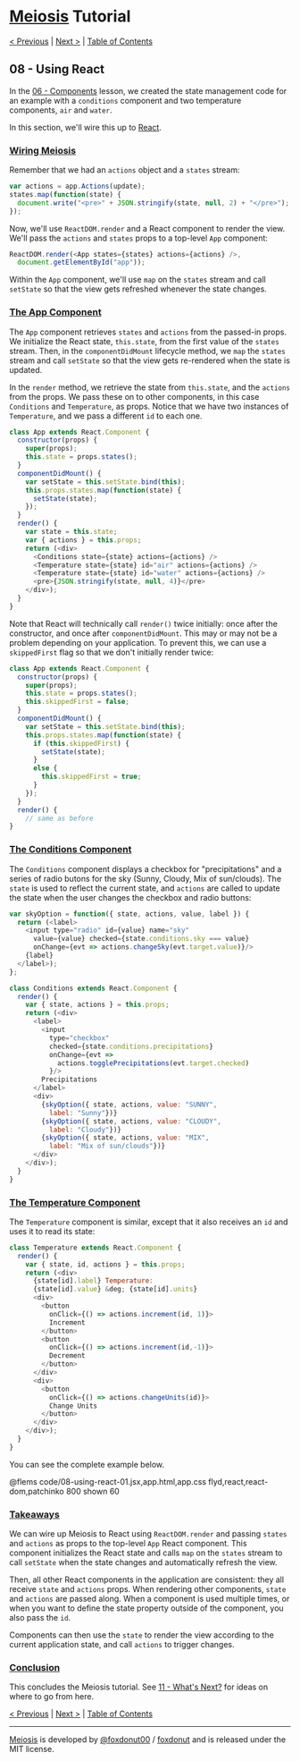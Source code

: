 # [Meiosis](https://meiosis.js.org) Tutorial

[< Previous](07-using-mithril.html) |
[Next >](09-using-preact.html) |
[Table of Contents](toc.html)

## 08 - Using React

In the [06 - Components](06-components.html) lesson, we created the state management
code for an example with a `conditions` component and two temperature components, `air` and
`water`.

In this section, we'll wire this up to [React](https://reactjs.org/).

<a name="wiring_meiosis"></a>
### [Wiring Meiosis](#wiring_meiosis)

Remember that we had an `actions` object and a `states` stream:

```js
var actions = app.Actions(update);
states.map(function(state) {
  document.write("<pre>" + JSON.stringify(state, null, 2) + "</pre>");
});
```

Now, we'll use `ReactDOM.render` and a React component to render the view. We'll pass the
`actions` and `states` props to a top-level `App` component:

```js
ReactDOM.render(<App states={states} actions={actions} />,
  document.getElementById("app"));
```

Within the `App` component, we'll use `map` on the `states` stream and call `setState` so
that the view gets refreshed whenever the state changes.

<a name="the_app_component"></a>
### [The App Component](#the_app_component)

The `App` component retrieves `states` and `actions` from the passed-in props. We initialize
the React state, `this.state`, from the first value of the `states` stream. Then, in the
`componentDidMount` lifecycle method, we `map` the `states` stream and call `setState` so
that the view gets re-rendered when the state is updated.

In the `render` method, we retrieve the state from `this.state`, and the `actions` from the
props. We pass these on to other components, in this case `Conditions` and `Temperature`,
as props. Notice that we have two instances of `Temperature`, and we pass a different `id`
to each one.

```js
class App extends React.Component {
  constructor(props) {
    super(props);
    this.state = props.states();
  }
  componentDidMount() {
    var setState = this.setState.bind(this);
    this.props.states.map(function(state) {
      setState(state);
    });
  }
  render() {
    var state = this.state;
    var { actions } = this.props;
    return (<div>
      <Conditions state={state} actions={actions} />
      <Temperature state={state} id="air" actions={actions} />
      <Temperature state={state} id="water" actions={actions} />
      <pre>{JSON.stringify(state, null, 4)}</pre>
    </div>);
  }
}
```

Note that React will technically call `render()` twice initially: once after the constructor,
and once after `componentDidMount`. This may or may not be a problem depending on your
application. To prevent this, we can use a `skippedFirst` flag so that we don't initially
render twice:

```js
class App extends React.Component {
  constructor(props) {
    super(props);
    this.state = props.states();
    this.skippedFirst = false;
  }
  componentDidMount() {
    var setState = this.setState.bind(this);
    this.props.states.map(function(state) {
      if (this.skippedFirst) {
        setState(state);
      }
      else {
        this.skippedFirst = true;
      }
    });
  }
  render() {
    // same as before
}
```

<a name="the_conditions_component"></a>
### [The Conditions Component](#the_conditions_component)

The `Conditions` component displays a checkbox for "precipitations" and a series of radio
butons for the sky (Sunny, Cloudy, Mix of sun/clouds). The `state` is used to reflect the
current state, and `actions` are called to update the state when the user changes the
checkbox and radio buttons:

```js
var skyOption = function({ state, actions, value, label }) {
  return (<label>
    <input type="radio" id={value} name="sky"
      value={value} checked={state.conditions.sky === value}
      onChange={evt => actions.changeSky(evt.target.value)}/>
    {label}
  </label>);
};

class Conditions extends React.Component {
  render() {
    var { state, actions } = this.props;
    return (<div>
      <label>
        <input
          type="checkbox"
          checked={state.conditions.precipitations}
          onChange={evt =>
            actions.togglePrecipitations(evt.target.checked)
          }/>
        Precipitations
      </label>
      <div>
        {skyOption({ state, actions, value: "SUNNY",
          label: "Sunny"})}
        {skyOption({ state, actions, value: "CLOUDY",
          label: "Cloudy"})}
        {skyOption({ state, actions, value: "MIX",
          label: "Mix of sun/clouds"})}
      </div>
    </div>);
  }
}
```

<a name="the_temperature_component"></a>
### [The Temperature Component](#the_temperature_component)

The `Temperature` component is similar, except that it also receives an `id` and uses it to
read its state:

```js
class Temperature extends React.Component {
  render() {
    var { state, id, actions } = this.props;
    return (<div>
      {state[id].label} Temperature:
      {state[id].value} &deg; {state[id].units}
      <div>
        <button
          onClick={() => actions.increment(id, 1)}>
          Increment
        </button>
        <button
          onClick={() => actions.increment(id,-1)}>
          Decrement
        </button>
      </div>
      <div>
        <button
          onClick={() => actions.changeUnits(id)}>
          Change Units
        </button>
      </div>
    </div>);
  }
}
```

You can see the complete example below.

@flems code/08-using-react-01.jsx,app.html,app.css flyd,react,react-dom,patchinko 800 shown 60

<a name="takeaways"></a>
### [Takeaways](#takeaways)

We can wire up Meiosis to React using `ReactDOM.render` and passing `states` and `actions` as
props to the top-level `App` React component. This component initializes the React state and
calls `map` on the `states` stream to call `setState` when the state changes and automatically
refresh the view.

Then, all other React components in the application are consistent: they all receive `state`
and `actions` props. When rendering other components, `state` and `actions` are passed along.
When a component is used multiple times, or when you want to define the state property outside of
the component, you also pass the `id`.

Components can then use the `state` to render the view according to the current application
state, and call `actions` to trigger changes.

<a name="conclusion"></a>
### [Conclusion](#conclusion)

This concludes the Meiosis tutorial. See [11 - What's Next?](11-whats-next.html) for ideas on where
to go from here.

[< Previous](07-using-mithril.html) |
[Next >](09-using-preact.html) |
[Table of Contents](toc.html)

-----

[Meiosis](https://meiosis.js.org) is developed by [@foxdonut00](http://twitter.com/foxdonut00) / [foxdonut](https://github.com/foxdonut) and is released under the MIT license.
